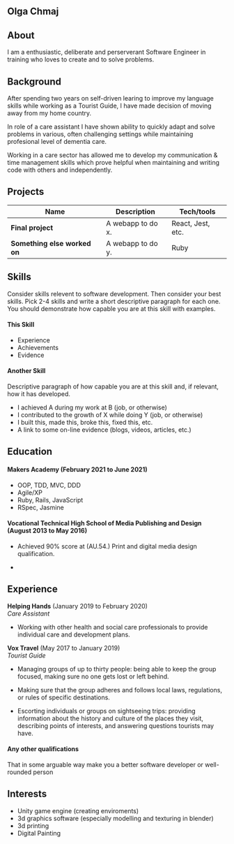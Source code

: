 ## Olga Chmaj

## About
I am a enthusiastic, deliberate and perserverant Software Engineer in training who loves to create and to solve problems.

## Background

After spending two years on self-driven learing to improve my language skills while working 
as a Tourist Guide, I have made decision of moving away from my home country.

In role of a care assistant I have shown ability to quickly adapt and solve problems in various,
often challenging settings while maintaining profesional level of dementia care.

Working in a care sector has allowed me to develop my communication & time management skills
which prove helpful when maintaining and writing code with others and independently.




## Projects

| Name                         | Description       | Tech/tools        |
| ---------------------------- | ----------------- | ----------------- |
| **Final project**            | A webapp to do x. | React, Jest, etc. |
| **Something else worked on** | A webapp to do y. | Ruby              |


## Skills

Consider skills relevent to software development. Then consider your best skills. Pick 2-4 skills and write a short descriptive paragraph for each one. You should demonstrate how capable you are at this skill with examples.

#### This Skill

- Experience
- Achievements
- Evidence

#### Another Skill

Descriptive paragraph of how capable you are at this skill and, if relevant, how it has developed.

- I achieved A during my work at B (job, or otherwise)
- I contributed to the growth of X while doing Y (job, or otherwise)
- I built this, made this, broke this, fixed this, etc.
- A link to some on-line evidence (blogs, videos, articles, etc.)

## Education

#### Makers Academy (February 2021 to June 2021)

- OOP, TDD, MVC, DDD
- Agile/XP
- Ruby, Rails, JavaScript
- RSpec, Jasmine

#### Vocational Technical High School of Media Publishing and Design (August 2013 to May 2016)

- Achieved 90% score at (AU.54.) Print and digital media design qualification.

- 

## Experience

**Helping Hands** (January 2019 to February 2020)  
_Care Assistant_

- Working with other health and social care professionals to provide
  individual care and development plans. 


**Vox Travel** (May 2017 to January 2019)  
_Tourist Guide_

- Managing groups of up to thirty people: being able to keep the group focused,
  making sure no one gets lost or left behind.

- Making sure that the group adheres and follows local laws,
  regulations, or rules of specific destinations.

- Escorting individuals or groups on sightseeing trips: providing
  information about the history and culture of the places they visit,
  describing points of interests, and answering questions tourists may have.

#### Any other qualifications

That in some arguable way make you a better software developer or well-rounded person

## Interests

- Unity game engine (creating enviroments)
- 3d graphics software (especially modelling and texturing in blender)
- 3d printing
- Digital Painting
